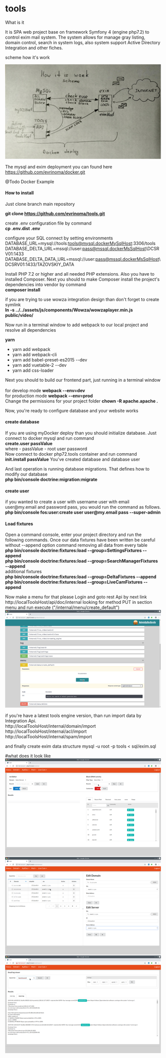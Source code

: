 # tools
What is it

It is SPA web project base on framework Symfony 4 (engine php7.2) to control exim mail system. 
The system allows for manage gray listing, domain control, search in system logs, also system support Active Directory Integration and other fiches.

scheme how it's work

![Alt text](readme/howis.jpg?raw=true "How is work")

The mysql and exim deployment you can found here https://github.com/evrinoma/docker.git

@Todo 
Docker Example

<h4>How to install</h4>

Just clone branch main repository 

<b>git clone https://github.com/evrinoma/tools.git</b>

create .env configuration file by command
<br><b>cp .env.dist .env</b>

configure your SQL connect by setting environments
DATABASE_URL=mysql://tools:tools@mysql.dockerMySqlHost:3306/tools
DATABASE_DELTA_URL=mssql://user:pass@mssql.dockerMsSqlHost\\DCSRV01:1433
DATABASE_DELTA_DATA_URL=mssql://user:pass@mssql.dockerMsSqlHost\\DCSRV01:1433/TAZOVSKIY_DATA

Install PHP 7.2 or higher and all needed PHP extensions. Also you have to installed Composer.
Next you should to make Composer install the project's dependencies into vendor by command
<br><b>composer install</b>

if you are trying to use wowza integration design than don't forget to create symlink 
<br><b>ln -s ../../assets/js/components/Wowza/wowzaplayer.min.js public/video/</b>

Now run in a terminal window to add webpack to our local project and resolve all dependencies

<b>yarn</b>

 * yarn add webpack 
 * yarn add webpack-cli 
 * yarn add babel-preset-es2015 --dev
 * yarn add vuetable-2 --dev
 * yarn add css-loader

Next you should to build our frontend part, just running in a terminal window
<br>
<br>for develop mode <b>webpack --env=dev</b>
<br>for production mode <b>webpack --env=prod</b>
<br>Change the permissions for your project folder <b>chown -R apache.apache .</b>

Now, you're ready to configure database and your website works

<h4>create database</h4>
If you are using myDocker deploy than you should initialize database. Just connect to docker mysql and run command
<br><b>create.user passValue</b>
<br>where - passValue - root user password
<br>Now connect to docker php72.tools container and run command
<br><b>init.install passValue</b>
You've created database and database user  

And last operation is running database migrations. That defines how to modify our database
<br><b>php bin/console doctrine:migration:migrate</b>

<h4>create user</h4>
if you wanted to create a user with username user with email user@my.email and password pass, you would run the command as follows.
<br><b>php bin/console fos:user:create user user@my.email pass --super-admin</b>

<h4>Load fixtures</h4>
Open a command console, enter your project directory and run the following commands. Once our data fixtures have been written be careful without --append option command removing all data from every table
<br><b>php bin/console doctrine:fixtures:load --group=SettingsFixtures --append</b>
<br><b>php bin/console doctrine:fixtures:load --group=SearchManagerFixtures --append</b>
<br>additional fixtures
<br><b>php bin/console doctrine:fixtures:load --group=DeltaFixtures --append</b>
<br><b>php bin/console doctrine:fixtures:load --group=LiveCamFixtures --append</b>


Now make a menu for that please Login and goto rest Api by next link
http://localToolsHost/api/doc/internal
looking for method PUT in section menu and run execute ("/internal/menu/create_default")
![Alt text](readme/menu.png?raw=true "Api Menu Page")

if you're have a latest tools engine version, than run import data by Integration Api.
<br>http://localToolsHost/internal/domain/import
<br>http://localToolsHost/internal/acl/import
<br>http://localToolsHost/internal/spam/import

and finally create exim data structure
mysql -u root -p tools < sql/exim.sql 

#what does it look like
![Alt text](readme/aclMail.png?raw=true "Acl Mail Page")
![Alt text](readme/mailDomain.png?raw=true "Domain Page")
![Alt text](readme/mailLogs.png?raw=true "Log Search Page")
